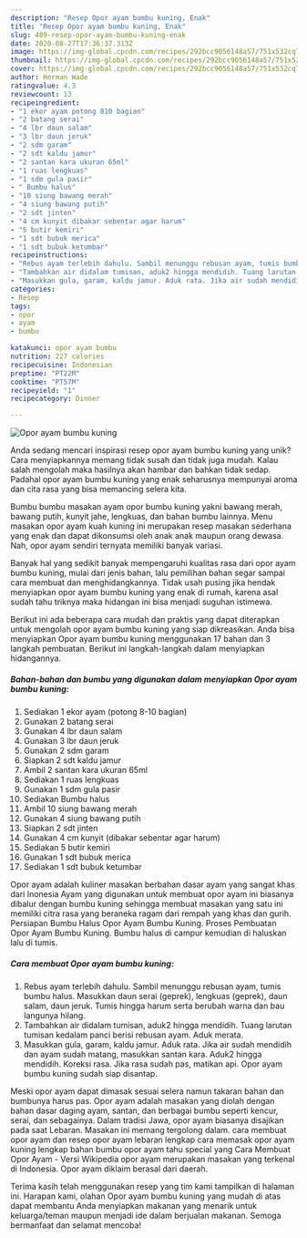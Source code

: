 ```yaml
---
description: "Resep Opor ayam bumbu kuning, Enak"
title: "Resep Opor ayam bumbu kuning, Enak"
slug: 489-resep-opor-ayam-bumbu-kuning-enak
date: 2020-08-27T17:36:37.313Z
image: https://img-global.cpcdn.com/recipes/292bcc9056148a57/751x532cq70/opor-ayam-bumbu-kuning-foto-resep-utama.jpg
thumbnail: https://img-global.cpcdn.com/recipes/292bcc9056148a57/751x532cq70/opor-ayam-bumbu-kuning-foto-resep-utama.jpg
cover: https://img-global.cpcdn.com/recipes/292bcc9056148a57/751x532cq70/opor-ayam-bumbu-kuning-foto-resep-utama.jpg
author: Herman Wade
ratingvalue: 4.3
reviewcount: 13
recipeingredient:
- "1 ekor ayam potong 810 bagian"
- "2 batang serai"
- "4 lbr daun salam"
- "3 lbr daun jeruk"
- "2 sdm garam"
- "2 sdt kaldu jamur"
- "2 santan kara ukuran 65ml"
- "1 ruas lengkuas"
- "1 sdm gula pasir"
- " Bumbu halus"
- "10 siung bawang merah"
- "4 siung bawang putih"
- "2 sdt jinten"
- "4 cm kunyit dibakar sebentar agar harum"
- "5 butir kemiri"
- "1 sdt bubuk merica"
- "1 sdt bubuk ketumbar"
recipeinstructions:
- "Rebus ayam terlebih dahulu. Sambil menunggu rebusan ayam, tumis bumbu halus. Masukkan daun serai (geprek), lengkuas (geprek), daun salam, daun jeruk. Tumis hingga harum serta berubah warna dan bau langunya hilang."
- "Tambahkan air didalam tumisan, aduk2 hingga mendidih. Tuang larutan tumisan kedalam panci berisi rebusan ayam. Aduk merata."
- "Masukkan gula, garam, kaldu jamur. Aduk rata. Jika air sudah mendidih dan ayam sudah matang, masukkan santan kara. Aduk2 hingga mendidih. Koreksi rasa. Jika rasa sudah pas, matikan api. Opor ayam bumbu kuning sudah siap disantap."
categories:
- Resep
tags:
- opor
- ayam
- bumbu

katakunci: opor ayam bumbu 
nutrition: 227 calories
recipecuisine: Indonesian
preptime: "PT22M"
cooktime: "PT57M"
recipeyield: "1"
recipecategory: Dinner

---
```



![Opor ayam bumbu kuning](https://img-global.cpcdn.com/recipes/292bcc9056148a57/751x532cq70/opor-ayam-bumbu-kuning-foto-resep-utama.jpg)

Anda sedang mencari inspirasi resep opor ayam bumbu kuning yang unik? Cara menyiapkannya memang tidak susah dan tidak juga mudah. Kalau salah mengolah maka hasilnya akan hambar dan bahkan tidak sedap. Padahal opor ayam bumbu kuning yang enak seharusnya mempunyai aroma dan cita rasa yang bisa memancing selera kita.

Bumbu bumbu masakan ayam opor bumbu kuning yakni bawang merah, bawang putih, kunyit jahe, lengkuas, dan bahan bumbu lainnya. Menu masakan opor ayam kuah kuning ini merupakan resep masakan sederhana yang enak dan dapat dikonsumsi oleh anak anak maupun orang dewasa. Nah, opor ayam sendiri ternyata memiliki banyak variasi.

Banyak hal yang sedikit banyak mempengaruhi kualitas rasa dari opor ayam bumbu kuning, mulai dari jenis bahan, lalu pemilihan bahan segar sampai cara membuat dan menghidangkannya. Tidak usah pusing jika hendak menyiapkan opor ayam bumbu kuning yang enak di rumah, karena asal sudah tahu triknya maka hidangan ini bisa menjadi suguhan istimewa.


Berikut ini ada beberapa cara mudah dan praktis yang dapat diterapkan untuk mengolah opor ayam bumbu kuning yang siap dikreasikan. Anda bisa menyiapkan Opor ayam bumbu kuning menggunakan 17 bahan dan 3 langkah pembuatan. Berikut ini langkah-langkah dalam menyiapkan hidangannya.

<!--inarticleads1-->

##### Bahan-bahan dan bumbu yang digunakan dalam menyiapkan Opor ayam bumbu kuning:

1. Sediakan 1 ekor ayam (potong 8-10 bagian)
1. Gunakan 2 batang serai
1. Gunakan 4 lbr daun salam
1. Gunakan 3 lbr daun jeruk
1. Gunakan 2 sdm garam
1. Siapkan 2 sdt kaldu jamur
1. Ambil 2 santan kara ukuran 65ml
1. Sediakan 1 ruas lengkuas
1. Gunakan 1 sdm gula pasir
1. Sediakan  Bumbu halus
1. Ambil 10 siung bawang merah
1. Gunakan 4 siung bawang putih
1. Siapkan 2 sdt jinten
1. Gunakan 4 cm kunyit (dibakar sebentar agar harum)
1. Sediakan 5 butir kemiri
1. Gunakan 1 sdt bubuk merica
1. Sediakan 1 sdt bubuk ketumbar


Opor ayam adalah kuliner masakan berbahan dasar ayam yang sangat khas dari Inonesia Ayam yang digunakan untuk membuat opor ayam ini biasanya dibalur dengan bumbu kuning sehingga membuat masakan yang satu ini memiliki citra rasa yang beraneka ragam dari rempah yang khas dan gurih. Persiapan Bumbu Halus Opor Ayam Bumbu Kuning. Proses Pembuatan Opor Ayam Bumbu Kuning. Bumbu halus di campur kemudian di haluskan lalu di tumis. 

<!--inarticleads2-->

##### Cara membuat Opor ayam bumbu kuning:

1. Rebus ayam terlebih dahulu. Sambil menunggu rebusan ayam, tumis bumbu halus. Masukkan daun serai (geprek), lengkuas (geprek), daun salam, daun jeruk. Tumis hingga harum serta berubah warna dan bau langunya hilang.
1. Tambahkan air didalam tumisan, aduk2 hingga mendidih. Tuang larutan tumisan kedalam panci berisi rebusan ayam. Aduk merata.
1. Masukkan gula, garam, kaldu jamur. Aduk rata. Jika air sudah mendidih dan ayam sudah matang, masukkan santan kara. Aduk2 hingga mendidih. Koreksi rasa. Jika rasa sudah pas, matikan api. Opor ayam bumbu kuning sudah siap disantap.


Meski opor ayam dapat dimasak sesuai selera namun takaran bahan dan bumbunya harus pas. Opor ayam adalah masakan yang diolah dengan bahan dasar daging ayam, santan, dan berbagai bumbu seperti kencur, serai, dan sebagainya. Dalam tradisi Jawa, opor ayam biasanya disajikan pada saat Lebaran. Masakan ini memang tergolong dalam. cara membuat opor ayam dan resep opor ayam lebaran lengkap cara memasak opor ayam kuning lengkap bahan bumbu opor ayam tahu special yang Cara Membuat Opor Ayam - Versi Wikipedia opor ayam merupakan masakan yang terkenal di Indonesia. Opor ayam diklaim berasal dari daerah. 

Terima kasih telah menggunakan resep yang tim kami tampilkan di halaman ini. Harapan kami, olahan Opor ayam bumbu kuning yang mudah di atas dapat membantu Anda menyiapkan makanan yang menarik untuk keluarga/teman maupun menjadi ide dalam berjualan makanan. Semoga bermanfaat dan selamat mencoba!

